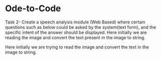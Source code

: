 # Ode-to-Code
Task 2- Create a speech analysis module (Web Based) where certain questions such as below could be asked by the system(text form), and the specific intent of the answer should be displayed. Here initially we are reading the image and convert the text present in the image to string.


Here initially we are trying to read the image and convert the text in the image to string.
